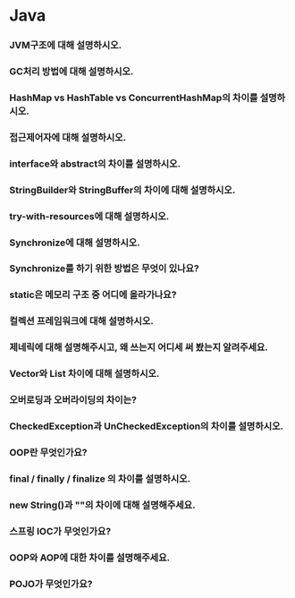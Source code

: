 # Java


### JVM구조에 대해 설명하시오.
### GC처리 방법에 대해 설명하시오.
### HashMap vs HashTable vs ConcurrentHashMap의 차이를 설명하시오.
### 접근제어자에 대해 설명하시오.
### interface와 abstract의 차이를 설명하시오.
### StringBuilder와 StringBuffer의 차이에 대해 설명하시오.
### try-with-resources에 대해 설명하시오.
### Synchronize에 대해 설명하시오.
### Synchronize를 하기 위한 방법은 무엇이 있나요?
### static은 메모리 구조 중 어디에 올라가나요?
### 컬렉션 프레임워크에 대해 설명하시오.
### 제네릭에 대해 설명해주시고, 왜 쓰는지 어디세 써 봤는지 알려주세요.
### Vector와 List 차이에 대해 설명하시오.
### 오버로딩과 오버라이딩의 차이는?
### CheckedException과 UnCheckedException의 차이를 설명하시오.
### OOP란 무엇인가요?
### final / finally / finalize 의 차이를 설명하시오.
### new String()과 ""의 차이에 대해 설명해주세요.
### 스프링 IOC가 무엇인가요?
### OOP와 AOP에 대한 차이를 설명해주세요.
### POJO가 무엇인가요?